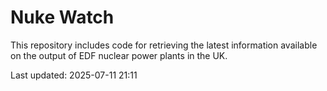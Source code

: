 # Nuke Watch

This repository includes code for retrieving the latest information available on the output of EDF nuclear power plants in the UK.

Last updated: 2025-07-11 21:11